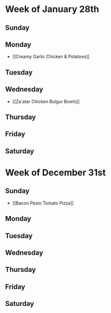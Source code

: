 # Week of January 28th
## Sunday

## Monday
- [[Creamy Garlic Chicken & Potatoes]]
## Tuesday

## Wednesday
- [[Za'atar Chicken Bulgur Bowls]]
## Thursday

## Friday

## Saturday
# Week of December 31st
## Sunday
- [[Bacon Pesto Tomato Pizza]]

## Monday

## Tuesday

## Wednesday

## Thursday

## Friday

## Saturday

